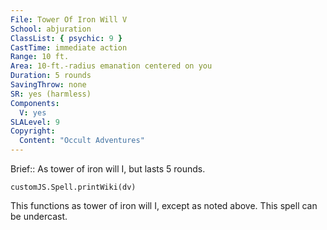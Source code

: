 ```yaml
---
File: Tower Of Iron Will V
School: abjuration
ClassList: { psychic: 9 }
CastTime: immediate action
Range: 10 ft.
Area: 10-ft.-radius emanation centered on you
Duration: 5 rounds
SavingThrow: none
SR: yes (harmless)
Components:
  V: yes
SLALevel: 9
Copyright:
  Content: "Occult Adventures"
---
```

Brief:: As tower of iron will I, but lasts 5 rounds.

```dataviewjs
customJS.Spell.printWiki(dv)
```

This functions as tower of iron will I, except as noted above. This spell can be undercast.
